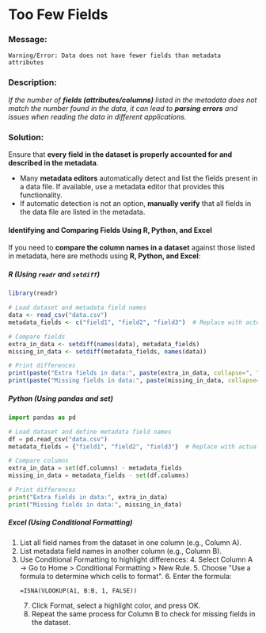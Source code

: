 # Too Few Fields

### Message:

```
Warning/Error: Data does not have fewer fields than metadata attributes
```

### Description:

_If the number of **fields (attributes/columns)** listed in the metadata does not match the number found in the data, it can lead to **parsing errors** and issues when reading the data in different applications._

### Solution:

Ensure that **every field in the dataset is properly accounted for and described in the metadata**.

- Many **metadata editors** automatically detect and list the fields present in a data file. If available, use a metadata editor that provides this functionality.  
- If automatic detection is not an option, **manually verify** that all fields in the data file are listed in the metadata.  


#### Identifying and Comparing Fields Using R, Python, and Excel

If you need to **compare the column names in a dataset** against those listed in metadata, here are methods using **R, Python, and Excel**:

##### **R (Using `readr` and `setdiff`)**
```r
library(readr)

# Load dataset and metadata field names
data <- read_csv("data.csv")
metadata_fields <- c("field1", "field2", "field3")  # Replace with actual metadata field names

# Compare fields
extra_in_data <- setdiff(names(data), metadata_fields)
missing_in_data <- setdiff(metadata_fields, names(data))

# Print differences
print(paste("Extra fields in data:", paste(extra_in_data, collapse=", ")))
print(paste("Missing fields in data:", paste(missing_in_data, collapse=", ")))
```

##### Python (Using pandas and set)

```python
import pandas as pd

# Load dataset and define metadata field names
df = pd.read_csv("data.csv")
metadata_fields = {"field1", "field2", "field3"}  # Replace with actual metadata field names

# Compare columns
extra_in_data = set(df.columns) - metadata_fields
missing_in_data = metadata_fields - set(df.columns)

# Print differences
print("Extra fields in data:", extra_in_data)
print("Missing fields in data:", missing_in_data)
```

##### Excel (Using Conditional Formatting)

1. List all field names from the dataset in one column (e.g., Column A).
2. List metadata field names in another column (e.g., Column B).
3. Use Conditional Formatting to highlight differences:
   4. Select Column A → Go to Home > Conditional Formatting > New Rule. 
   5. Choose "Use a formula to determine which cells to format". 
   6. Enter the formula:
   ```
   =ISNA(VLOOKUP(A1, B:B, 1, FALSE))
   ```
   7. Click Format, select a highlight color, and press OK. 
   8. Repeat the same process for Column B to check for missing fields in the dataset.


